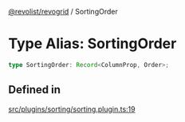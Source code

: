 [@revolist/revogrid](README.md) / SortingOrder

# Type Alias: SortingOrder

```ts
type SortingOrder: Record<ColumnProp, Order>;
```

## Defined in

[src/plugins/sorting/sorting.plugin.ts:19](https://github.com/revolist/revogrid/blob/7dbd661cfbca0ebdb4daac15bcf7a7879e23703b/src/plugins/sorting/sorting.plugin.ts#L19)
